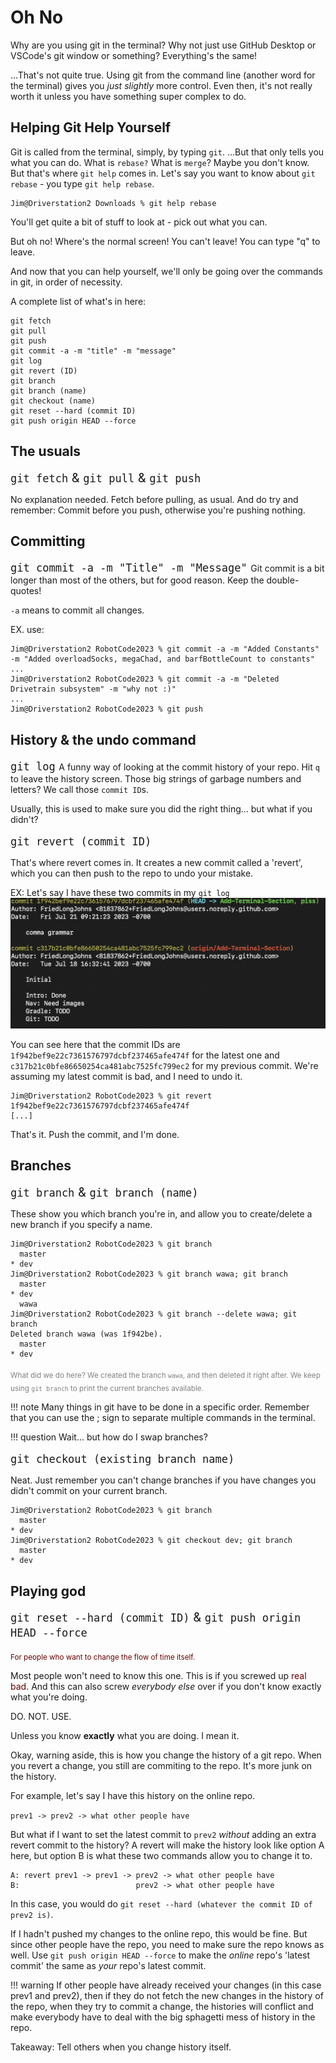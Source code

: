 <style>sub{color:gray;}</style>
<style>green{color:#006600;}</style>
<style>red{color:#660000;}</style>
<style>big{font-size:20px;}</style>

# Oh No

Why are you using git in the terminal? Why not just use GitHub Desktop or VSCode's git window or something? Everything's the same!

...That's not quite true. Using git from the command line (another word for the terminal) gives you *just slightly* more control. Even then, it's not really worth it unless you have something super complex to do.

## Helping Git Help Yourself

Git is called from the terminal, simply, by typing `git`. ...But that only tells you what you can do. What is `rebase?` What is `merge`? Maybe you don't know. But that's where `git help` comes in. Let's say you want to know about `git rebase` - you type `git help rebase`.
```
Jim@Driverstation2 Downloads % git help rebase
```
You'll get quite a bit of stuff to look at - pick out what you can.

But oh no! Where's the normal screen! You can't leave! You can type "q" to leave.

And now that you can help yourself, we'll only be going over the commands in git, in order of necessity.

A complete list of what's in here:
```
git fetch
git pull
git push
git commit -a -m "title" -m "message"
git log
git revert (ID)
git branch
git branch (name)
git checkout (name)
git reset --hard (commit ID)
git push origin HEAD --force
```

## The usuals
<big> `git fetch` & `git pull` & `git push` </big>

No explanation needed. Fetch before pulling, as usual.
And do try and remember: Commit before you push, otherwise you're pushing nothing.

## Committing
<big> `git commit -a -m "Title" -m "Message"` </big>
Git commit is a bit longer than most of the others, but for good reason. Keep the double-quotes!

`-a` means to commit `a`ll changes.

EX. use:
```
Jim@Driverstation2 RobotCode2023 % git commit -a -m "Added Constants" -m "Added overloadSocks, megaChad, and barfBottleCount to constants"
...
Jim@Driverstation2 RobotCode2023 % git commit -a -m "Deleted Drivetrain subsystem" -m "why not :)"
...
Jim@Driverstation2 RobotCode2023 % git push
```

## History & the undo command
<big> `git log` </big>
A funny way of looking at the commit history of your repo. Hit `q` to leave the history screen. Those big strings of garbage numbers and letters? We call those `commit ID`s.

Usually, this is used to make sure you did the right thing... but what if you didn't?

<big> `git revert (commit ID)` </big>

That's where revert comes in. It creates a new commit called a 'revert', which you can then push to the repo to undo your mistake.

EX:
Let's say I have these two commits in my `git log`
![Whoops, git problems](img/gitproblem.png)

You can see here that the commit IDs are `1f942bef9e22c7361576797dcbf237465afe474f` for the latest one and `c317b21c0bfe86650254ca481abc7525fc799ec2` for my previous commit. We're assuming my latest commit is bad, and I need to undo it. 
```
Jim@Driverstation2 RobotCode2023 % git revert 1f942bef9e22c7361576797dcbf237465afe474f
[...]
```
That's it. Push the commit, and I'm done.

## Branches
<big> `git branch` & `git branch (name)` </big>

These show you which branch you're in, and allow you to create/delete a new branch if you specify a name.

```
Jim@Driverstation2 RobotCode2023 % git branch
  master
* dev
Jim@Driverstation2 RobotCode2023 % git branch wawa; git branch
  master
* dev
  wawa
Jim@Driverstation2 RobotCode2023 % git branch --delete wawa; git branch
Deleted branch wawa (was 1f942be).
  master
* dev
```
<sub>What did we do here? We created the branch `wawa`, and then deleted it right after. We keep using `git branch` to print the current branches available.</sub>

!!! note 
    Many things in git have to be done in a specific order. Remember that you can use the ; sign to separate multiple commands in the terminal.

!!! question
		Wait... but how do I swap branches?

<big> `git checkout (existing branch name)` </big>
	
Neat. Just remember you can't change branches if you have changes you didn't commit on your current branch.

```
Jim@Driverstation2 RobotCode2023 % git branch
  master
* dev
Jim@Driverstation2 RobotCode2023 % git checkout dev; git branch
  master
* dev
```

## Playing god
<big> `git reset --hard (commit ID)` & `git push origin HEAD --force` </big>

<sub><red>For people who want to change the flow of time itself.</red></sub>

Most people won't need to know this one. This is if you screwed up <red>real bad</red>. And this can also screw *everybody else* over if you don't know exactly what you're doing.

DO. NOT. USE. 

Unless you know **exactly** what you are doing. I mean it.

Okay, warning aside, this is how you change the history of a git repo. When you revert a change, you still are commiting to the repo. It's more junk on the history.

For example, let's say I have this history on the online repo.

`prev1 -> prev2 -> what other people have`

But what if I want to set the latest commit to `prev2` *without* adding an extra revert commit to the history? A revert will make the history look like option A here, but option B is what these two commands allow you to change it to.

```
A: revert prev1 -> prev1 -> prev2 -> what other people have
B:                          prev2 -> what other people have
```

In this case, you would do `git reset --hard (whatever the commit ID of prev2 is)`.

If I hadn't pushed my changes to the online repo, this would be fine. But since other people have the repo, you need to make sure the repo knows as well. Use `git push origin HEAD --force` to make the *online* repo's 'latest commit' the same as *your* repo's latest commit.

!!! warning
		If other people have already received your changes (in this case prev1 and prev2), then if they do not fetch the new changes in the history of the repo, when they try to commit a change, the histories will conflict and make everybody have to deal with the big sphagetti mess of history in the repo.

Takeaway: Tell others when you change history itself.